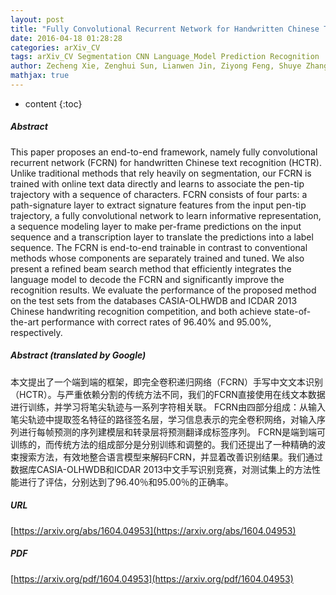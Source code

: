 ```yaml
---
layout: post
title: "Fully Convolutional Recurrent Network for Handwritten Chinese Text Recognition"
date: 2016-04-18 01:28:28
categories: arXiv_CV
tags: arXiv_CV Segmentation CNN Language_Model Prediction Recognition
author: Zecheng Xie, Zenghui Sun, Lianwen Jin, Ziyong Feng, Shuye Zhang
mathjax: true
---
```


* content
{:toc}

##### Abstract
This paper proposes an end-to-end framework, namely fully convolutional recurrent network (FCRN) for handwritten Chinese text recognition (HCTR). Unlike traditional methods that rely heavily on segmentation, our FCRN is trained with online text data directly and learns to associate the pen-tip trajectory with a sequence of characters. FCRN consists of four parts: a path-signature layer to extract signature features from the input pen-tip trajectory, a fully convolutional network to learn informative representation, a sequence modeling layer to make per-frame predictions on the input sequence and a transcription layer to translate the predictions into a label sequence. The FCRN is end-to-end trainable in contrast to conventional methods whose components are separately trained and tuned. We also present a refined beam search method that efficiently integrates the language model to decode the FCRN and significantly improve the recognition results. We evaluate the performance of the proposed method on the test sets from the databases CASIA-OLHWDB and ICDAR 2013 Chinese handwriting recognition competition, and both achieve state-of-the-art performance with correct rates of 96.40% and 95.00%, respectively.

##### Abstract (translated by Google)
本文提出了一个端到端的框架，即完全卷积递归网络（FCRN）手写中文文本识别（HCTR）。与严重依赖分割的传统方法不同，我们的FCRN直接使用在线文本数据进行训练，并学习将笔尖轨迹与一系列字符相关联。 FCRN由四部分组成：从输入笔尖轨迹中提取签名特征的路径签名层，学习信息表示的完全卷积网络，对输入序列进行每帧预测的序列建模层和转录层将预测翻译成标签序列。 FCRN是端到端可训练的，而传统方法的组成部分是分别训练和调整的。我们还提出了一种精确的波束搜索方法，有效地整合语言模型来解码FCRN，并显着改善识别结果。我们通过数据库CASIA-OLHWDB和ICDAR 2013中文手写识别竞赛，对测试集上的方法性能进行了评估，分别达到了96.40％和95.00％的正确率。

##### URL
[https://arxiv.org/abs/1604.04953](https://arxiv.org/abs/1604.04953)

##### PDF
[https://arxiv.org/pdf/1604.04953](https://arxiv.org/pdf/1604.04953)

